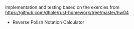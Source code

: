 Implementation and testing based on the exercies from https://github.com/dhole/rust-homework/tree/master/hw04

* Reverse Polish Notation Calculator
